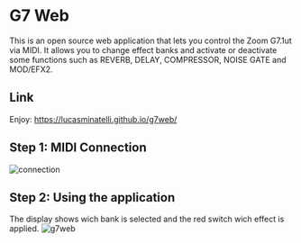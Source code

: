 # G7 Web
This is an open source web application that lets you control the Zoom G7.1ut via MIDI.
It allows you to change effect banks and activate or deactivate some functions such as REVERB, DELAY, COMPRESSOR, NOISE GATE and MOD/EFX2.

## Link
Enjoy: https://lucasminatelli.github.io/g7web/

## Step 1: MIDI Connection
![connection](https://user-images.githubusercontent.com/78113328/164991827-3b7518c6-1a3d-441b-afe3-6d5059de0756.PNG)

## Step 2: Using the application
The display shows wich bank is selected and the red switch wich effect is applied.
![g7web](https://user-images.githubusercontent.com/78113328/164991903-83626d22-cd8b-40de-b9f2-6e2f81c38e37.PNG)
